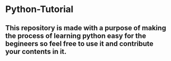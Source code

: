# Python-Tutorial
## This repository is made with a purpose of making the process of learning python easy for the begineers so feel free to use it and contribute your contents in it.
